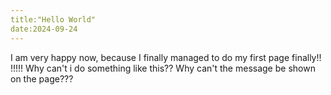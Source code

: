 ```yaml
---
title:"Hello World"
date:2024-09-24
---
```

I am very happy now, because I finally managed to do my first page finally!!
!!!!!
Why can't i do something like this??
Why can't the message be shown on the page???
